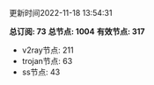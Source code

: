 更新时间2022-11-18 13:54:31

**总订阅: 73**
**总节点: 1004**
**有效节点: 317**
- v2ray节点: 211
- trojan节点: 63
- ss节点: 43
